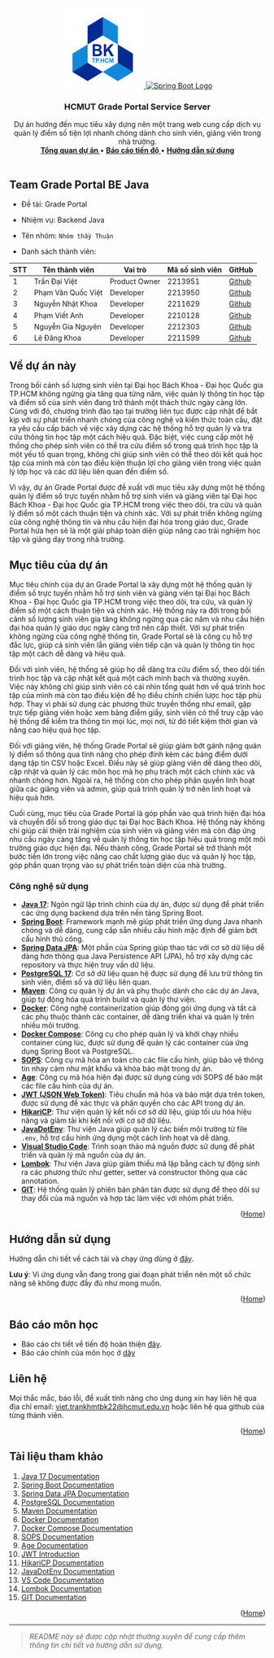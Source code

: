 <a id="readme-top"></a>

<!-- PROJECT LOGO -->
<br />
<div align="center">
  <a href="">
    <img src="hcmut.png" alt="HCMUT Logo" width="160" height="160">
    <img src="https://spring.io/img/spring-2.svg" alt="Spring Boot Logo" width="160" height="160">
  </a>

  <h3 align="center">HCMUT Grade Portal Service Server</h3>

  <p align="center">
    Dự án hướng đến mục tiêu xây dựng nên một trang web cung cấp dịch vụ quản lý điểm số tiện lợi nhanh chóng dành cho sinh viên, giảng viên  trong nhà trường.
    <br />
    <a href="#about-the-project"><strong>Tổng quan dự án </strong></a>
    •
    <a href="./reports/report.md"><strong>Báo cáo tiến độ </strong></a>
    •
    <a href="./docs/document.md"><strong>Hướng dẫn sử dụng</strong></a>
    <br />
    <br />
  </p>
</div>

<!-- ABOUT MEMBER TEAM-->

## Team Grade Portal BE Java

- Đề tài: Grade Portal
- Nhiệm vụ: Backend Java
- Tên nhóm: `Nhóm thầy Thuận`

- Danh sách thành viên:

| STT | Tên thành viên     | Vai trò       | Mã số sinh viên | GitHub                                   |
| --- | ------------------ | ------------- | --------------- | ---------------------------------------- |
| 1   | Trần Đại Việt      | Product Owner | 2213951         | [Github](https://github.com/VietTranDai) |
| 2   | Phạm Văn Quốc Việt | Developer     | 2213950         | [Github](https://github.com/phaiHP)      |
| 3   | Nguyễn Nhật Khoa   | Developer     | 2211629         | [Github](https://github.com/Sherllgen)   |
| 4   | Phạm Viết Anh      | Developer     | 2210128         | [Github](https://github.com/vietank62)   |
| 5   | Nguyễn Gia Nguyên  | Developer     | 2212303         | [Github](https://github.com/NguyenBk22)  |
| 6   | Lê Đăng Khoa       | Developer     | 2211599         | [Github](https://github.com/thisIsKhoa)  |

<!-- ABOUT THE PROJECT -->

<a id="about-the-project"></a>

## Về dự án này

Trong bối cảnh số lượng sinh viên tại Đại học Bách Khoa - Đại học Quốc gia TP.HCM không ngừng gia tăng qua từng năm, việc quản lý thông tin học tập và điểm số của sinh viên đang trở thành một thách thức ngày càng lớn. Cùng với đó, chương trình đào tạo tại trường liên tục được cập nhật để bắt kịp với sự phát triển nhanh chóng của công nghệ và kiến thức toàn cầu, đặt ra yêu cầu cấp bách về việc xây dựng các hệ thống hỗ trợ quản lý và tra cứu thông tin học tập một cách hiệu quả. Đặc biệt, việc cung cấp một hệ thống cho phép sinh viên có thể tra cứu điểm số trong quá trình học tập là một yếu tố quan trọng, không chỉ giúp sinh viên có thể theo dõi kết quả học tập của mình mà còn tạo điều kiện thuận lợi cho giảng viên trong việc quản lý lớp học và các dữ liệu liên quan đến điểm số.

Vì vậy, dự án Grade Portal được đề xuất với mục tiêu xây dựng một hệ thống quản lý điểm số trực tuyến nhằm hỗ trợ sinh viên và giảng viên tại Đại học Bách Khoa - Đại học Quốc gia TP.HCM trong việc theo dõi, tra cứu và quản lý điểm số một cách thuận tiện và chính xác. Với sự phát triển không ngừng của công nghệ thông tin và nhu cầu hiện đại hóa trong giáo dục, Grade Portal hứa hẹn sẽ là một giải pháp toàn diện giúp nâng cao trải nghiệm học tập và giảng dạy trong nhà trường.

## Mục tiêu của dự án

Mục tiêu chính của dự án Grade Portal là xây dựng một hệ thống quản lý điểm số trực tuyến nhằm hỗ trợ sinh viên và giảng viên tại Đại học Bách Khoa - Đại học Quốc gia TP.HCM trong việc theo dõi, tra cứu, và quản lý điểm số một cách thuận tiện và chính xác. Hệ thống này ra đời trong bối cảnh số lượng sinh viên gia tăng không ngừng qua các năm và nhu cầu hiện đại hóa quản lý giáo dục ngày càng trở nên cấp thiết. Với sự phát triển không ngừng của công nghệ thông tin, Grade Portal sẽ là công cụ hỗ trợ đắc lực, giúp cả sinh viên lẫn giảng viên tiếp cận và quản lý thông tin học tập một cách dễ dàng và hiệu quả.

Đối với sinh viên, hệ thống sẽ giúp họ dễ dàng tra cứu điểm số, theo dõi tiến trình học tập và cập nhật kết quả một cách minh bạch và thường xuyên. Việc này không chỉ giúp sinh viên có cái nhìn tổng quát hơn về quá trình học tập của mình mà còn tạo điều kiện để họ điều chỉnh chiến lược học tập phù hợp. Thay vì phải sử dụng các phương thức truyền thống như email, gặp trực tiếp giảng viên hoặc xem bảng điểm giấy, sinh viên có thể truy cập vào hệ thống để kiểm tra thông tin mọi lúc, mọi nơi, từ đó tiết kiệm thời gian và nâng cao hiệu quả học tập.

Đối với giảng viên, hệ thống Grade Portal sẽ giúp giảm bớt gánh nặng quản lý điểm số thông qua tính năng cho phép đính kèm các bảng điểm dưới dạng tập tin CSV hoặc Excel. Điều này sẽ giúp giảng viên dễ dàng theo dõi, cập nhật và quản lý các môn học mà họ phụ trách một cách chính xác và nhanh chóng hơn. Ngoài ra, hệ thống còn cho phép phân quyền linh hoạt giữa các giảng viên và admin, giúp quá trình quản lý trở nên linh hoạt và hiệu quả hơn.

Cuối cùng, mục tiêu của Grade Portal là góp phần vào quá trình hiện đại hóa và chuyển đổi số trong giáo dục tại Đại học Bách Khoa. Hệ thống này không chỉ giúp cải thiện trải nghiệm của sinh viên và giảng viên mà còn đáp ứng nhu cầu ngày càng tăng về quản lý thông tin học tập hiệu quả trong một môi trường giáo dục hiện đại. Nếu thành công, Grade Portal sẽ trở thành một bước tiến lớn trong việc nâng cao chất lượng giáo dục và quản lý học tập, góp phần quan trọng vào sự phát triển toàn diện của nhà trường.

### Công nghệ sử dụng

<a id="built-with"></a>

- [**Java 17**](https://docs.oracle.com/en/java/javase/17/): Ngôn ngữ lập trình chính của dự án, được sử dụng để phát triển các ứng dụng backend dựa trên nền tảng Spring Boot.
- [**Spring Boot**](https://spring.io/projects/spring-boot): Framework mạnh mẽ giúp phát triển ứng dụng Java nhanh chóng và dễ dàng, cung cấp sẵn nhiều cấu hình mặc định để giảm bớt cấu hình thủ công.
- [**Spring Data JPA**](https://spring.io/projects/spring-data-jpa): Một phần của Spring giúp thao tác với cơ sở dữ liệu dễ dàng hơn thông qua Java Persistence API (JPA), hỗ trợ xây dựng các repository và thực hiện truy vấn dữ liệu.
- [**PostgreSQL 17**](https://www.postgresql.org/docs/17/): Cơ sở dữ liệu quan hệ được sử dụng để lưu trữ thông tin sinh viên, điểm số và dữ liệu liên quan.
- [**Maven**](https://maven.apache.org/guides/index.html): Công cụ quản lý dự án và phụ thuộc dành cho các dự án Java, giúp tự động hóa quá trình build và quản lý thư viện.
- [**Docker**](https://docs.docker.com/): Công nghệ containerization giúp đóng gói ứng dụng và tất cả các phụ thuộc thành các container, dễ dàng triển khai và quản lý trên nhiều môi trường.
- [**Docker Compose**](https://docs.docker.com/compose/): Công cụ cho phép quản lý và khởi chạy nhiều container cùng lúc, được sử dụng để quản lý các container của ứng dụng Spring Boot và PostgreSQL.
- [**SOPS**](https://github.com/mozilla/sops): Công cụ mã hóa an toàn cho các file cấu hình, giúp bảo vệ thông tin nhạy cảm như mật khẩu và khóa bảo mật trong dự án.
- [**Age**](https://github.com/FiloSottile/age): Công cụ mã hóa hiện đại được sử dụng cùng với SOPS để bảo mật các file cấu hình của dự án.
- [**JWT (JSON Web Token)**](https://jwt.io/introduction): Tiêu chuẩn mã hóa và bảo mật dựa trên token, được sử dụng để xác thực và phân quyền cho các API trong dự án.
- [**HikariCP**](https://github.com/brettwooldridge/HikariCP): Thư viện quản lý kết nối cơ sở dữ liệu, giúp tối ưu hóa hiệu năng và giảm tải khi kết nối với cơ sở dữ liệu.
- [**JavaDotEnv**](https://github.com/cdimascio/java-dotenv): Thư viện Java giúp quản lý các biến môi trường từ file `.env`, hỗ trợ cấu hình ứng dụng một cách linh hoạt và dễ dàng.
- [**Visual Studio Code**](https://code.visualstudio.com/docs): Trình soạn thảo mã nguồn được sử dụng để phát triển và quản lý mã nguồn của dự án.
- [**Lombok**](https://projectlombok.org/features/all): Thư viện Java giúp giảm thiểu mã lặp bằng cách tự động sinh ra các phương thức như getter, setter và constructor thông qua các annotation.
- [**GIT**](https://git-scm.com/doc): Hệ thống quản lý phiên bản phân tán được sử dụng để theo dõi sự thay đổi của mã nguồn và hợp tác làm việc với nhóm phát triển.

<p align="right">(<a href="#readme-top">Home</a>)</p>

<!-- USAGE -->

<a id="usage"></a>

## Hướng dẫn sử dụng

Hướng dẫn chi tiết về cách tải và chạy ứng dùng ở [đây](./docs/document.md).

**Lưu ý**: Vì ứng dụng vẫn đang trong giai đoạn phát triển nên một số chức năng sẽ không được đầy đủ như mong muốn.

<p align="right">(<a href="#readme-top">Home</a>)</p>

## Báo cáo môn học

- Báo cáo chi tiết về tiến độ hoàn thiện [đây](./reports/report.md).
- Báo cáo chính của môn học ở [dây](./reports/mainReport/241_DA_CNPM.pdf)

## Liên hệ

Mọi thắc mắc, báo lỗi, đề xuất tính năng cho ứng dụng xin hay liên hệ qua địa chỉ email: viet.trankhmtbk22@hcmut.edu.vn hoặc liên hệ qua github của từng thành viên.

<p align="right">(<a href="#readme-top">Home</a>)</p>

<!-- ACKNOWLEDGMENTS -->

<a id="acknowledgments"></a>

## Tài liệu tham khảo

1. [Java 17 Documentation](https://docs.oracle.com/en/java/javase/17/)
2. [Spring Boot Documentation](https://docs.spring.io/spring-boot/docs/current/reference/htmlsingle/)
3. [Spring Data JPA Documentation](https://docs.spring.io/spring-data/jpa/docs/current/reference/html/)
4. [PostgreSQL Documentation](https://www.postgresql.org/docs/17/)
5. [Maven Documentation](https://maven.apache.org/guides/index.html)
6. [Docker Documentation](https://docs.docker.com/)
7. [Docker Compose Documentation](https://docs.docker.com/compose/)
8. [SOPS Documentation](https://github.com/mozilla/sops)
9. [Age Documentation](https://github.com/FiloSottile/age)
10. [JWT Introduction](https://jwt.io/introduction)
11. [HikariCP Documentation](https://github.com/brettwooldridge/HikariCP)
12. [JavaDotEnv Documentation](https://github.com/cdimascio/java-dotenv)
13. [VS Code Documentation](https://code.visualstudio.com/docs)
14. [Lombok Documentation](https://projectlombok.org/features/all)
15. [GIT Documentation](https://git-scm.com/doc)

<p align="right">(<a href="#readme-top">Home</a>)</p>

---

> _README này sẽ được cập nhật thường xuyên để cung cấp thêm thông tin chi tiết và hướng dẫn sử dụng._
